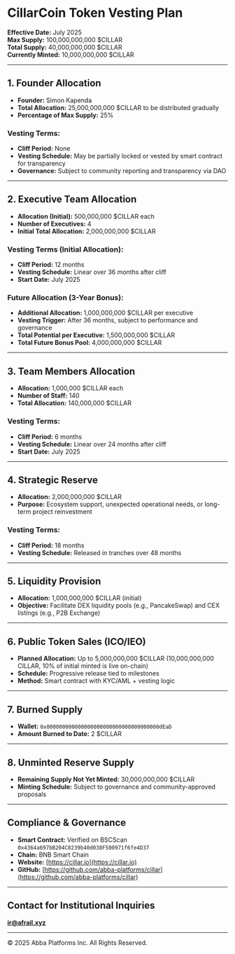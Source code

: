 # CillarCoin Token Vesting Plan

**Effective Date:** July 2025  
**Max Supply:** 100,000,000,000 $CILLAR  
**Total Supply:** 40,000,000,000 $CILLAR  
**Currently Minted:** 10,000,000,000 $CILLAR

----------

## 1. Founder Allocation

-   **Founder:** Simon Kapenda
-   **Total Allocation:** 25,000,000,000 $CILLAR to be distributed gradually 
-   **Percentage of Max Supply:** 25%

### Vesting Terms:

-   **Cliff Period:** None
-   **Vesting Schedule:** May be partially locked or vested by smart contract for transparency
-   **Governance:** Subject to community reporting and transparency via DAO

----------

## 2. Executive Team Allocation

-   **Allocation (Initial):** 500,000,000 $CILLAR each
-   **Number of Executives:** 4
-   **Initial Total Allocation:** 2,000,000,000 $CILLAR

### Vesting Terms (Initial Allocation):

-   **Cliff Period:** 12 months
-   **Vesting Schedule:** Linear over 36 months after cliff
-   **Start Date:** July 2025

### Future Allocation (3-Year Bonus):

-   **Additional Allocation:** 1,000,000,000 $CILLAR per executive
-   **Vesting Trigger:** After 36 months, subject to performance and governance
-   **Total Potential per Executive:** 1,500,000,000 $CILLAR
-   **Total Future Bonus Pool:** 4,000,000,000 $CILLAR

----------

## 3. Team Members Allocation

-   **Allocation:** 1,000,000 $CILLAR each
-   **Number of Staff:** 140
-   **Total Allocation:** 140,000,000 $CILLAR

### Vesting Terms:

-   **Cliff Period:** 6 months
-   **Vesting Schedule:** Linear over 24 months after cliff
-   **Start Date:** July 2025

----------

## 4. Strategic Reserve

-   **Allocation:** 2,000,000,000 $CILLAR
-   **Purpose:** Ecosystem support, unexpected operational needs, or long-term project reinvestment

### Vesting Terms:

-   **Cliff Period:** 18 months
-   **Vesting Schedule:** Released in tranches over 48 months

----------

## 5. Liquidity Provision

-   **Allocation:** 1,000,000,000 $CILLAR (initial)
-   **Objective:** Facilitate DEX liquidity pools (e.g., PancakeSwap) and CEX listings (e.g., P2B Exchange)

----------

## 6. Public Token Sales (ICO/IEO)

-   **Planned Allocation:** Up to 5,000,000,000 $CILLAR (10,000,000,000 CILLAR, 10% of initial minted is live on-chain)
-   **Schedule:** Progressive release tied to milestones
-   **Method:** Smart contract with KYC/AML + vesting logic

----------

## 7. Burned Supply

-   **Wallet:** `0x000000000000000000000000000000000000dEaD`
-   **Amount Burned to Date:** 2 $CILLAR

----------

## 8. Unminted Reserve Supply

-   **Remaining Supply Not Yet Minted:** 30,000,000,000 $CILLAR
-   **Minting Schedule:** Subject to governance and community-approved proposals

----------

## Compliance & Governance

-   **Smart Contract:** Verified on BSCScan  
    `0x4364a697bB204C8239b40d038F500971f6fe4D37`
-   **Chain:** BNB Smart Chain  
-   **Website:** [https://cillar.io](https://cillar.io)  
-   **GitHub:** [https://github.com/abba-platforms/cillar](https://github.com/abba-platforms/cillar)

----------

## Contact for Institutional Inquiries

**[ir@afrail.xyz](mailto:ir@afrail.xyz)**

----------

© 2025 Abba Platforms Inc. All Rights Reserved.
